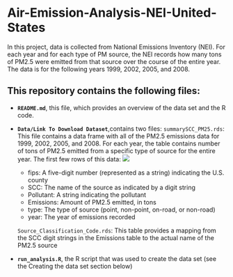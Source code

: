 # Air-Emission-Analysis-NEI-United-States

In this project, data is collected from National Emissions Inventory (NEI).
For each year and for each type of PM source, the NEI records how many tons of PM2.5 were emitted from that source over the course of the entire year. The data is for the following years 1999, 2002, 2005, and 2008.

## This repository contains the following files:

* **`README.md`**, this file, which provides an overview of the data set and the R code.
* **`Data/Link To Download Dataset`**,contains two files: 
     `summarySCC_PM25.rds`: This file contains a data frame with all of the PM2.5 emissions data for 1999, 2002, 2005, and 2008. For each       year, the table contains number of tons of PM2.5 emitted from a specific type of source for the entire year.
     The first few rows of this data:
     ![](Images/Head-SCC.png)
     
     * fips: A five-digit number (represented as a string) indicating the U.S. county
     * SCC: The name of the source as indicated by a digit string 
     * Pollutant: A string indicating the pollutant
     * Emissions: Amount of PM2.5 emitted, in tons
     * type: The type of source (point, non-point, on-road, or non-road)
     * year: The year of emissions recorded
     
     
     `Source_Classification_Code.rds`: This table provides a mapping from the SCC digit strings in the Emissions table to the actual name of the PM2.5 source
     
* **`run_analysis.R`**, the R script that was used to create the data set (see the Creating the data set section below)
